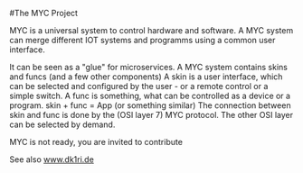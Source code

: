 #The MYC Project 

MYC is a universal system to control hardware and software. A MYC system can merge different IOT systems and programms using a common user interface.

It can be seen as a "glue" for microservices.
A MYC system contains skins and funcs (and a few other components)
A skin is a user interface, which can be selected and configured by the user - or a remote control or a simple switch.
A func is something, what can be controlled as a device or a program.
skin + func = App (or something similar)
The connection between skin and func is done by the (OSI layer 7) MYC protocol. The other OSI layer can be selected by demand.

MYC is not ready, you are invited to contribute

See also www.dk1ri.de
